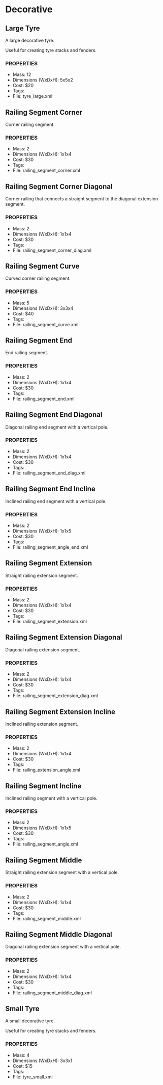 # Decorative

## Large Tyre

A large decorative tyre.

Useful for creating tyre stacks and fenders.

### PROPERTIES

- Mass: 12
- Dimensions (WxDxH): 5x5x2
- Cost: $20
- Tags: 
- File: tyre_large.xml

## Railing Segment Corner

Corner railing segment.

### PROPERTIES

- Mass: 2
- Dimensions (WxDxH): 1x1x4
- Cost: $30
- Tags: 
- File: railing_segment_corner.xml

## Railing Segment Corner Diagonal

Corner railing that connects a straight segment to the diagonal extension segment.

### PROPERTIES

- Mass: 2
- Dimensions (WxDxH): 1x1x4
- Cost: $30
- Tags: 
- File: railing_segment_corner_diag.xml

## Railing Segment Curve

Curved corner railing segment.

### PROPERTIES

- Mass: 5
- Dimensions (WxDxH): 3x3x4
- Cost: $40
- Tags: 
- File: railing_segment_curve.xml

## Railing Segment End

End railing segment.

### PROPERTIES

- Mass: 2
- Dimensions (WxDxH): 1x1x4
- Cost: $30
- Tags: 
- File: railing_segment_end.xml

## Railing Segment End Diagonal

Diagonal railing end segment with a vertical pole.

### PROPERTIES

- Mass: 2
- Dimensions (WxDxH): 1x1x4
- Cost: $30
- Tags: 
- File: railing_segment_end_diag.xml

## Railing Segment End Incline

Inclined railing end segment with a vertical pole.

### PROPERTIES

- Mass: 2
- Dimensions (WxDxH): 1x1x5
- Cost: $30
- Tags: 
- File: railing_segment_angle_end.xml

## Railing Segment Extension

Straight railing extension segment.

### PROPERTIES

- Mass: 2
- Dimensions (WxDxH): 1x1x4
- Cost: $30
- Tags: 
- File: railing_segment_extension.xml

## Railing Segment Extension Diagonal

Diagonal railing extension segment.

### PROPERTIES

- Mass: 2
- Dimensions (WxDxH): 1x1x4
- Cost: $30
- Tags: 
- File: railing_segment_extension_diag.xml

## Railing Segment Extension Incline

Inclined railing extension segment.

### PROPERTIES

- Mass: 2
- Dimensions (WxDxH): 1x1x4
- Cost: $30
- Tags: 
- File: railing_extension_angle.xml

## Railing Segment Incline

Inclined railing segment with a vertical pole.

### PROPERTIES

- Mass: 2
- Dimensions (WxDxH): 1x1x5
- Cost: $30
- Tags: 
- File: railing_segment_angle.xml

## Railing Segment Middle

Straight railing extension segment with a vertical pole.

### PROPERTIES

- Mass: 2
- Dimensions (WxDxH): 1x1x4
- Cost: $30
- Tags: 
- File: railing_segment_middle.xml

## Railing Segment Middle Diagonal

Diagonal railing extension segment with a vertical pole.

### PROPERTIES

- Mass: 2
- Dimensions (WxDxH): 1x1x4
- Cost: $30
- Tags: 
- File: railing_segment_middle_diag.xml

## Small Tyre

A small decorative tyre.

Useful for creating tyre stacks and fenders.

### PROPERTIES

- Mass: 4
- Dimensions (WxDxH): 3x3x1
- Cost: $15
- Tags: 
- File: tyre_small.xml
